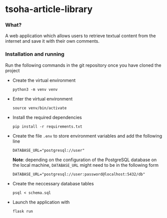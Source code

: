# tsoha-article-library

### What?

A web application which allows users to retrieve textual content from the internet and save it with their own comments.


### Installation and running

Run the following commands in the git repository once you have cloned the project

- Create the virtual environment

  `python3 -m venv venv`

- Enter the virtual environment
  
  `source venv/bin/activate`

- Install the required dependencies

  `pip install -r requirements.txt`

- Create the file `.env` to store environment variables and add the following line

  `DATABASE_URL="postgresql://user"`

  **Note**: depending on the configuration of the PostgreSQL database on the local machine, `DATABASE_URL` might need to be in the following form

  `DATABASE_URL="postgresql://user:password@localhost:5432/db"`

- Create the neccessary database tables

  `psql < schema.sql`

- Launch the application with

  `flask run`
